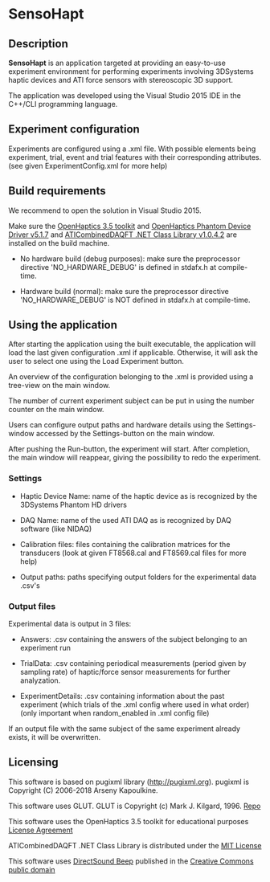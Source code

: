 # SensoHapt

## Description
**SensoHapt** is an application targeted at providing an easy-to-use experiment environment 
for performing experiments involving 3DSystems haptic devices and ATI force sensors with stereoscopic 3D support.

The application was developed using the Visual Studio 2015 IDE in the C++/CLI programming language.

## Experiment configuration
Experiments are configured using a .xml file.
With possible elements being experiment, trial, event and trial features with their corresponding attributes.
(see given ExperimentConfig.xml for more help)


## Build requirements
We recommend to open the solution in Visual Studio 2015.

Make sure the [OpenHaptics 3.5 toolkit](https://3dssupport.microsoftcrmportals.com/knowledgebase/article/KA-03459/en-us) and
[OpenHaptics Phantom Device Driver v5.1.7](https://3dssupport.microsoftcrmportals.com/knowledgebase/article/KA-01460/en-us) and
[ATICombinedDAQFT .NET Class Library v1.0.4.2](https://www.ati-ia.com/Products/ft/software/daq_software.aspx) are installed on the build machine.

- No hardware build (debug purposes): make sure the preprocessor directive 'NO_HARDWARE_DEBUG' is defined in stdafx.h at compile-time.

- Hardware build (normal):  make sure the preprocessor directive 'NO_HARDWARE_DEBUG' is NOT defined in stdafx.h at compile-time.

## Using the application
After starting the application using the built executable, the application will load the last given configuration .xml if applicable.
Otherwise, it will ask the user to select one using the Load Experiment button.

An overview of the configuration belonging to the .xml is provided using a tree-view on the main window.

The number of current experiment subject can be put in using the number counter on the main window.

Users can configure output paths and hardware details using the Settings-window accessed by the Settings-button on the main window.

After pushing the Run-button, the experiment will start. After completion, the main window will reappear, giving the possibility to redo the experiment.

### Settings

- Haptic Device Name: name of the haptic device as is recognized by the 3DSystems Phantom HD drivers

- DAQ Name: name of the used ATI DAQ as is recognized by DAQ software (like NIDAQ)

- Calibration files: files containing the calibration matrices for the transducers
(look at given FT8568.cal and FT8569.cal files for more help)

- Output paths: paths specifying output folders for the experimental data .csv's

### Output files
Experimental data is output in 3 files:

- Answers: .csv containing the answers of the subject belonging to an experiment run

- TrialData: .csv containing periodical measurements (period given by sampling rate) of haptic/force sensor measurements for further analyzation.

- ExperimentDetails: .csv containing information about the past experiment (which trials of the .xml config where used in what order)
(only important when random_enabled in .xml config file)

If an output file with the same subject of the same experiment already exists, it will be overwritten.

## Licensing
This software is based on pugixml library (http://pugixml.org). pugixml is Copyright (C) 2006-2018 Arseny Kapoulkine.

This software uses GLUT. GLUT is Copyright (c) Mark J. Kilgard, 1996. [Repo](https://github.com/markkilgard/glut)

This software uses the OpenHaptics 3.5 toolkit for educational purposes [License Agreement](https://s3.amazonaws.com/dl.3dsystems.com/binaries/Sensable/OH/3.5/OpenHapticsDeveloperEditionLicense.txt)

ATICombinedDAQFT .NET Class Library is distributed under the [MIT License](https://opensource.org/licenses/mit-license.html)

This software uses [DirectSound Beep](https://www.codeproject.com/script/Articles/ViewDownloads.aspx?aid=32892) published in the [Creative Commons public domain](https://creativecommons.org/share-your-work/public-domain/)

